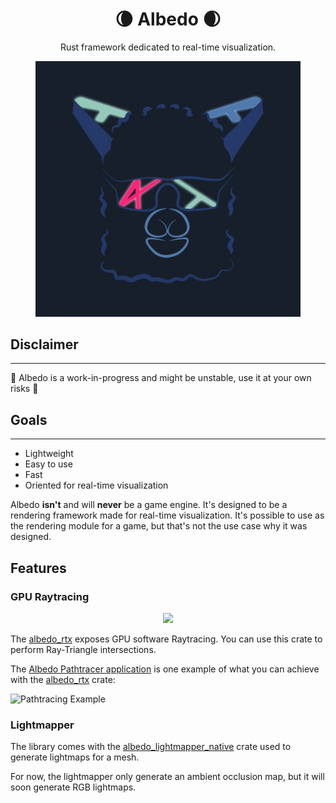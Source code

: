 <h1 align="center">🌘 Albedo 🌒</h1>

<p align="center">
Rust framework dedicated to real-time visualization.
</p>

<p align="center">
  <img src="logo.png" style="width: 424px; margin: auto;"></img>
</p>

## Disclaimer
---

🚧 Albedo is a work-in-progress and might be unstable, use it at your own risks 🚧

## Goals
---

* Lightweight
* Easy to use
* Fast
* Oriented for real-time visualization

Albedo **isn't** and will **never** be a game engine. It's designed to be a
rendering framework made for real-time visualization. It's possible to
use as the rendering module for a game, but that's not the use case why it
was designed.

## Features

### GPU Raytracing

<p align="center">
  <img src="https://github.com/DavidPeicho/albedo/blob/main/screenshots/damaged-helmet.gif" style="margin: auto;"></img>
</p>

The [albedo_rtx](./crates/albedo_rtx) exposes GPU software Raytracing. You can use this crate to perform Ray-Triangle intersections.

The [Albedo Pathtracer application](https://github.com/DavidPeicho/albedo) is one example of what you can achieve with the [albedo_rtx](./crates/albedo_rtx) crate:

![Pathtracing Example](https://github.com/DavidPeicho/albedo/raw/master/screenshots/initial_result.gif)

### Lightmapper

The library comes with the [albedo_lightmapper_native](./crates/albedo_lightmapper_native) crate used to generate lightmaps for a mesh.

For now, the lightmapper only generate an ambient occlusion map, but it will soon generate RGB lightmaps.
